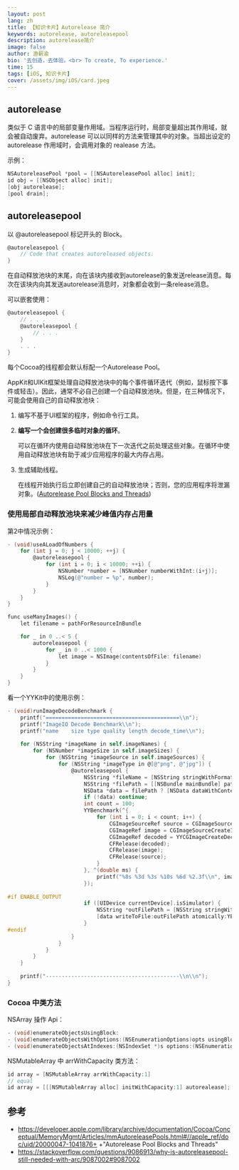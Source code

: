 ```yaml
---
layout: post
lang: zh
title: 【知识卡片】Autorelease 简介
keywords: autorelease, autoreleasepool
description: autorelease简介
image: false
author: 游薪渝
bio: '去创造，去体验。<br> To create, To experience.'
time: 15
tags: [iOS, 知识卡片]
cover: /assets/img/iOS/card.jpeg
---
```


## autorelease

类似于 C 语言中的局部变量作用域。当程序运行时，局部变量超出其作用域，就会被自动废弃。autorelease 可以以同样的方法来管理其中的对象。当超出设定的 autorelease 作用域时，会调用对象的 realease 方法。



示例：

```objective-c
NSAutoreleasePool *pool = [[NSAutoreleasePool alloc] init];
id obj = [[NSObject alloc] init];
[obj autorelease];
[pool drain];
```

## autoreleasepool

以 @autoreleasepool 标记开头的 Block。

```objective-c
@autoreleasepool {
    // Code that creates autoreleased objects.
}
```

在自动释放池块的末尾，向在该块内接收到autorelease的象发送release消息。每次在该块内向其发送autorelease消息时，对象都会收到一条release消息。

可以嵌套使用：

```Objective-C
@autoreleasepool {
    // . . .
    @autoreleasepool {
        // . . .
    }
    . . .
}
```

每个Cocoa的线程都会默认标配一个Autorelease Pool。

AppKit和UIKit框架处理自动释放池块中的每个事件循环迭代（例如，鼠标按下事件或轻击）。因此，通常不必自己创建一个自动释放池块。但是，在三种情况下，可能会使用自己的自动释放池块：

1. 编写不基于UI框架的程序，例如命令行工具。

2. **编写一个会创建很多临时对象的循环**。

   可以在循环内使用自动释放池块在下一次迭代之前处理这些对象。在循环中使用自动释放池块有助于减少应用程序的最大内存占用。

3. 生成辅助线程。

   在线程开始执行后立即创建自己的自动释放池块；否则，您的应用程序将泄漏对象。([Autorelease Pool Blocks and Threads](https://developer.apple.com/library/archive/documentation/Cocoa/Conceptual/MemoryMgmt/Articles/mmAutoreleasePools.html#//apple_ref/doc/uid/20000047-1041876))

### 使用局部自动释放池块来减少峰值内存占用量

第2中情况示例：

```Objective-C
- (void)useALoadOfNumbers {
    for (int j = 0; j < 10000; ++j) {
        @autoreleasepool {
            for (int i = 0; i < 10000; ++i) {
                NSNumber *number = [NSNumber numberWithInt:(i+j)];
                NSLog(@"number = %p", number);
            }
        }
    }
}

func useManyImages() {
    let filename = pathForResourceInBundle

    for _ in 0 ..< 5 {
        autoreleasepool {
            for _ in 0 ..< 1000 {
                let image = NSImage(contentsOfFile: filename)
            }
        }
    }
}
```

看一个YYKit中的使用示例：

```Objective-C
- (void)runImageDecodeBenchmark {
    printf("==========================================\\n");
    printf("ImageIO Decode Benchmark\\n");
    printf("name    size type quality length decode_time\\n");
    
    for (NSString *imageName in self.imageNames) {
        for (NSNumber *imageSize in self.imageSizes) {
            for (NSString *imageSource in self.imageSources) {
                for (NSString *imageType in @[@"png", @"jpg"]) {
                    @autoreleasepool {
                        NSString *fileName = [NSString stringWithFormat:@"%@%@_%@",imageName, imageSize, imageSource];
                        NSString *filePath = [[NSBundle mainBundle] pathForResource:fileName ofType:imageType];
                        NSData *data = filePath ? [NSData dataWithContentsOfFile:filePath] : nil;
                        if (!data) continue;
                        int count = 100;
                        YYBenchmark(^{
                            for (int i = 0; i < count; i++) {
                                CGImageSourceRef source = CGImageSourceCreateWithData((__bridge CFTypeRef)data, NULL);
                                CGImageRef image = CGImageSourceCreateImageAtIndex(source, 0, (CFDictionaryRef)@{(id)kCGImageSourceShouldCache:@(NO)});
                                CGImageRef decoded = YYCGImageCreateDecodedCopy(image, YES);
                                CFRelease(decoded);
                                CFRelease(image);
                                CFRelease(source);
                            }
                        }, ^(double ms) {
                            printf("%8s %3d %3s %10s %6d %2.3f\\n", imageName.UTF8String, imageSize.intValue, imageType.UTF8String, imageSource.UTF8String, (int)data.length, ms / count);
                        });
                        
#if ENABLE_OUTPUT
                        if ([UIDevice currentDevice].isSimulator) {
                            NSString *outFilePath = [NSString stringWithFormat:@"%@%@.%@", IMAGE_OUTPUT_DIR, fileName, imageType];
                            [data writeToFile:outFilePath atomically:YES];
                        }
#endif
                    }
                }
            }
        }
    }
    
    printf("------------------------------------------\\n\\n");
}
```

### Cocoa 中类方法

NSArray 操作 Api：

```Objective-C
- (void)enumerateObjectsUsingBlock:
- (void)enumerateObjectsWithOptions:(NSEnumerationOptions)opts usingBlock:
- (void)enumerateObjectsAtIndexes:(NSIndexSet *)s options:(NSEnumerationOptions)opts usingBlock:
```

NSMutableArray 中 arrWithCapacity 类方法：

```Objective-C
id array = [NSMutableArray arrWithCapacity:1]
// equal
id array = [[[NSMutableArray alloc] initWithCapacity:1] autorealease];
```

## 参考

- https://developer.apple.com/library/archive/documentation/Cocoa/Conceptual/MemoryMgmt/Articles/mmAutoreleasePools.html#//apple_ref/doc/uid/20000047-1041876+ +"Autorelease Pool Blocks and Threads"
- https://stackoverflow.com/questions/9086913/why-is-autoreleasepool-still-needed-with-arc/9087002#9087002